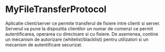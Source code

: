 # MyFileTransferProtocol

Aplicatie client/server ce permite transferul de fisiere intre clienti si server. Serverul va pune la dispozitia clientilor un numar de comenzi ce permit autentificarea, operarea cu directoare si cu fisiere. De asemenea, contine un mecanism de autorizare (whitelist/blacklist) pentru utilizatori si un mecanism de autentificare securizat.  
